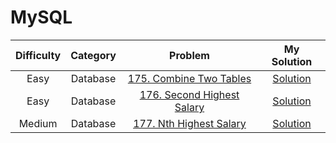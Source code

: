 # MySQL

|   Difficulty   |   Category   |   Problem   |   My Solution  |  
|:--------------:|:-------------:|:-----------:|:--------------:|
| Easy| Database |[175. Combine Two Tables](https://leetcode.com/problems/combine-two-tables/)|[Solution](https://github.com/jbrdge/LeetCodeSolutions/blob/master/SQL/175_CombineTwoTables.sql)|
| Easy| Database |[176. Second Highest Salary](https://leetcode.com/problems/second-highest-salary/)|[Solution](https://github.com/jbrdge/LeetCodeSolutions/blob/master/SQL/176_SecondHighestSalary.sql)|
| Medium| Database |[177. Nth Highest Salary](https://leetcode.com/problems/nth-highest-salary/)|[Solution](https://github.com/jbrdge/LeetCodeSolutions/blob/master/SQL/177_NthHighestSalary.sql)|
